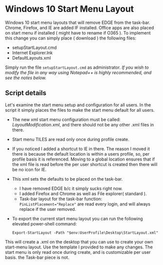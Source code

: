 # Windows 10 Start Menu Layout
Windows 10 start menu layouts that will remove EDGE from the task-bar. Chrome, Firefox, and IE are added IF installed.
Office apps are also placed on start menu if installed ( might have to rename if O365 ).
To implement this change you can simply place ( download ) the following files:
- setupStartLayout.cmd
- Internet Explorer.lnk
- DefaultLayouts.xml

Simply run the file `setupStartLayout.cmd` as administrator.
_If you wish to modify the file in any way using Notepad++ is highly recommended, and see the notes below._


## Script details
Let's examine the start menu setup and configuration for all users. In the script it simply places the files to make the start menu default for all users.
 
- The new xml start menu configuration must be called: _LayoutModification.xml_, and there should not be any other .xml files in there. 
- Start menu TILES are read only once during profile create.
- If you noticed I added a shortcut to IE in there. The reason I moved it there is because the default location is within a users profile, so, per profile basis it is referenced. Moving to a global location ensures that if the xml file is read before the per user shortcut is created then there will be no icon for IE.

- This xml sets the defaults to be placed on the task-bar. 
  - I have removed EDGE b/c it simply sucks right now. 
  - I added Firefox and Chrome as well as File explorer( standard ).
  - Task-bar layout for the task-bar function: `PinListPlacement="Replace"` are read every login, and will always replace if the user removed.
  

- To export the current start menu layout you can run the following elevated power-shell command:
  
  `Export-StartLayout -Path "$env:UserProfile\Desktop\StartLayout.xml"`

This will create a .xml on the desktop that you can use to create your own start-menu layout. Use the template I provided to make any changes. The start menu is only read once during create, and is customizable per user basis. the Task-bar piece is not. 
